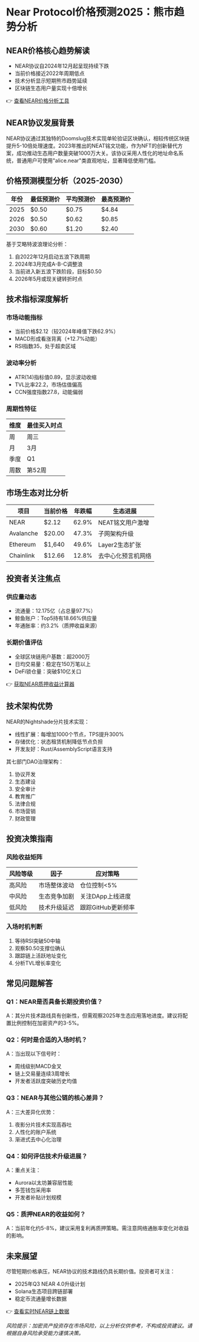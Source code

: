 # Near Protocol价格预测2025：熊市趋势分析

## NEAR价格核心趋势解读

- NEAR协议自2024年12月起呈现持续下跌
- 当前价格接近2022年周期低点
- 技术分析显示短期熊市趋势延续
- 区块链生态用户量实现十倍增长

👉 [查看NEAR价格分析工具](https://bit.ly/okx_welcome)

## NEAR协议发展背景

NEAR协议通过其独特的Doomslug技术实现单轮验证区块确认，相较传统区块链提升5-10倍处理速度。2023年推出的NEAT铭文功能，作为NFT的创新替代方案，成功推动生态用户数量突破1000万大关。该协议采用人性化的地址命名系统，普通用户可使用"alice.near"类直观地址，显著降低使用门槛。

## 价格预测模型分析（2025-2030）

| 年份 | 最低预测价 | 平均预测价 | 最高预测价 |
|------|------------|------------|------------|
| 2025 | $0.50      | $0.75      | $4.84      |
| 2026 | $0.50      | $0.62      | $0.85      |
| 2030 | $0.60      | $1.20      | $2.40      |

基于艾略特波浪理论分析：
1. 自2022年12月启动五浪下跌周期
2. 2024年3月完成A-B-C调整浪
3. 当前进入新五浪下跌阶段，目标$0.50
4. 2026年5月或现关键转折时点

## 技术指标深度解析

### 市场动能指标
- 当前价格$2.12（较2024年峰值下跌62.9%）
- MACD形成看涨背离（+12.7%动能）
- RSI指数35，处于超卖区域

### 波动率分析
- ATR(14)指标值0.89，显示波动收缩
- TVL比率22.2，市场估值偏高
- CCN强度指数27.8，动能偏弱

### 周期性特征
| 维度       | 最佳买入时点 |
|------------|--------------|
| 周         | 周三         |
| 月         | 3月          |
| 季度       | Q1           |
| 周数       | 第52周       |

## 市场生态对比分析

| 项目          | 当前价格 | 年跌幅  | 生态进展              |
|---------------|----------|---------|-----------------------|
| NEAR          | $2.12    | 62.9%   | NEAT铭文用户激增      |
| Avalanche     | $20.00   | 47.3%   | 子网架构升级          |
| Ethereum      | $1,640   | 49.6%   | Layer2生态扩张        |
| Chainlink     | $12.66   | 12.8%   | 去中心化预言机网络    |

## 投资者关注焦点

### 供应量动态
- 流通量：12.175亿（占总量97.7%）
- 鲸鱼账户：Top5持有18.66%供应量
- 年通胀率：约3.2%（质押收益来源）

### 长期价值评估
- 全球区块链用户基数：超2000万
- 日均交易量：稳定在150万笔以上
- DeFi锁仓量：突破$10亿关口

👉 [获取NEAR质押收益计算器](https://bit.ly/okx_welcome)

## 技术架构优势

NEAR的Nightshade分片技术实现：
- 线性扩展：每增加1000个节点，TPS提升300%
- 存储优化：状态租赁机制降低节点负担
- 开发友好：Rust/AssemblyScript语言支持

其七部门DAO治理架构：
1. 协议开发
2. 生态建设
3. 安全审计
4. 教育推广
5. 法律合规
6. 市场营销
7. 财政管理

## 投资决策指南

### 风险收益矩阵
| 风险等级 | 因子                | 应对策略               |
|----------|---------------------|------------------------|
| 高风险   | 市场整体波动        | 仓位控制<5%            |
| 中风险   | 生态竞争加剧        | 关注DApp上线进度      |
| 低风险   | 技术升级延迟        | 跟踪GitHub更新频率    |

### 入场时机判断
1. 等待RSI突破50中轴
2. 观察$0.50支撑位确认
3. 跟踪链上活跃地址变化
4. 分析TVL增长率变化

## 常见问题解答

### Q1：NEAR是否具备长期投资价值？
A：其分片技术路线具有创新性，但需观察2025年生态应用落地进度。建议将配置比例控制在加密资产的3-5%。

### Q2：何时是合适的入场时机？
A：当出现以下信号时：
- 周线级别MACD金叉
- 链上交易量连续3周增长
- 开发者活跃度突破历史均值

### Q3：NEAR与其他公链的核心差异？
A：三大差异化优势：
1. 夜影分片技术实现高吞吐
2. 人性化的账户系统
3. 渐进式去中心化治理

### Q4：如何评估技术升级进展？
A：重点关注：
- Aurora以太坊兼容层性能
- 多签钱包采用率
- 开发者补贴计划规模

### Q5：质押NEAR的收益如何？
A：当前年化约5-8%，建议采用复利再质押策略。需注意网络通胀率变化对收益的影响。

## 未来展望

尽管短期价格承压，NEAR协议的技术路线仍具长期价值。投资者可关注：
- 2025年Q3 NEAR 4.0升级计划
- Solana生态项目跨链部署
- 稳定币流通量增长数据

👉 [查看实时NEAR链上数据](https://bit.ly/okx_welcome)

*风险提示：加密资产投资存在市场风险，以上分析仅供参考，不构成投资建议。请根据自身风险承受能力谨慎决策。*